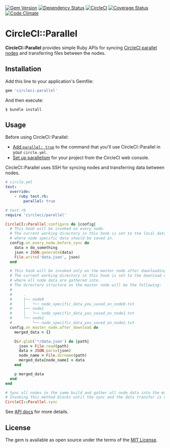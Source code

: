 [![Gem Version](http://img.shields.io/gem/v/circleci-parallel.svg?style=flat)](http://badge.fury.io/rb/circleci-parallel)
[![Dependency Status](http://img.shields.io/gemnasium/increments/circleci-parallel.svg?style=flat)](https://gemnasium.com/increments/circleci-parallel)
[![CircleCI](https://circleci.com/gh/increments/circleci-parallel.svg?style=shield)](https://circleci.com/gh/increments/circleci-parallel)
[![Coverage Status](https://img.shields.io/codeclimate/coverage/github/increments/circleci-parallel.svg)](https://codeclimate.com/github/increments/circleci-parallel/coverage)
[![Code Climate](https://img.shields.io/codeclimate/github/increments/circleci-parallel.svg?style=flat)](https://codeclimate.com/github/increments/circleci-parallel)

# CircleCI::Parallel

**CircleCI::Parallel** provides simple Ruby APIs for syncing [CircleCI parallel nodes](https://circleci.com/docs/parallelism/)
and transferring files between the nodes.

## Installation

Add this line to your application's Gemfile:

```ruby
gem 'circleci-parallel'
```

And then execute:

```
$ bundle install
```

## Usage

Before using CircleCI::Parallel:

* [Add `parallel: true`](https://circleci.com/docs/parallel-manual-setup/)
  to the command that you'll use CircleCI::Parallel in your `circle.yml`.
* [Set up parallelism](https://circleci.com/docs/setting-up-parallelism/)
  for your project from the CircleCI web console.

CircleCI::Parallel uses SSH for syncing nodes and transferring data between nodes.

```yaml
# circle.yml
test:
  override:
    - ruby test.rb:
        parallel: true
```

```ruby
# test.rb
require 'circleci/parallel'

CircleCI::Parallel.configure do |config|
  # This hook will be invoked on every node.
  # The current working directory in this hook is set to the local data directory
  # where node specific data should be saved in.
  config.on_every_node.before_sync do
    data = do_something
    json = JSON.generate(data)
    File.write('data.json', json)
  end

  # This hook will be invoked only on the master node after downloading all data from slave nodes.
  # The current working directory in this hook is set to the download data directory
  # where all node data are gathered into.
  # The directory structure on the master node will be the following:
  #
  #     .
  #     ├── node0
  #     │   └── node_specific_data_you_saved_on_node0.txt
  #     ├── node1
  #     │   └── node_specific_data_you_saved_on_node1.txt
  #     └── node2
  #         └── node_specific_data_you_saved_on_node2.txt
  config.on_master_node.after_download do
    merged_data = {}

    Dir.glob('*/data.json') do |path|
      json = File.read(path)
      data = JSON.parse(json)
      node_name = File.dirname(path)
      merged_data[node_name] = data
    end

    p merged_data
  end
end

# Sync all nodes in the same build and gather all node data into the master node.
# Invoking this method blocks until the sync and the data transfer is complete.
CircleCI::Parallel.sync
```

See [API docs](http://www.rubydoc.info/gems/circleci-parallel) for more details.

## License

The gem is available as open source under the terms of the [MIT License](http://opensource.org/licenses/MIT).
